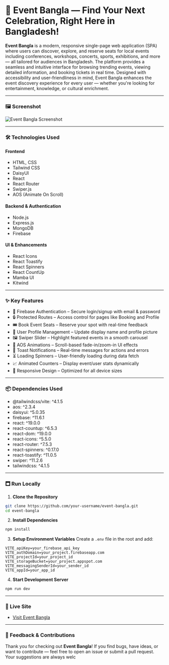# 🎉 Event Bangla — Find Your Next Celebration, Right Here in Bangladesh!

**Event Bangla** is a modern, responsive single-page web application (SPA) where users can discover, explore, and reserve seats for local events including conferences, workshops, concerts, sports, exhibitions, and more — all tailored for audiences in Bangladesh. The platform provides a seamless and intuitive interface for browsing trending events, viewing detailed information, and booking tickets in real time. Designed with accessibility and user-friendliness in mind, Event Bangla enhances the event discovery experience for every user — whether you're looking for entertainment, knowledge, or cultural enrichment.

---

### 🖼️ Screenshot

![Event Bangla Screenshot](https://i.ibb.co/Kxj6gcFR/Fire-Shot-Capture-013-Home-eventbangla-netlify-app.png)


---

### 🛠️ Technologies Used

#### Frontend

* HTML, CSS
* Tailwind CSS
* DaisyUI
* React
* React Router
* Swiper.js
* AOS (Animate On Scroll)

#### Backend & Authentication

* Node.js
* Express.js
* MongoDB
* Firebase

#### UI & Enhancements

* React Icons
* React Toastify
* React Spinners
* React CountUp
* Mamba UI
* Kitwind

---

### ✨ Key Features

* 🔐 Firebase Authentication – Secure login/signup with email & password
* 🔒 Protected Routes – Access control for pages like Booking and Profile
* 🎟️ Book Event Seats – Reserve your spot with real-time feedback
* 👤 User Profile Management – Update display name and profile picture
* 🖼️ Swiper Slider – Highlight featured events in a smooth carousel
* 🎥 AOS Animations – Scroll-based fade-in/zoom-in UI effects
* 🍞 Toast Notifications – Real-time messages for actions and errors
* ⏳ Loading Spinners – User-friendly loading during data fetch
* 📈 Animated Counters – Display event/user stats dynamically
* 📱 Responsive Design – Optimized for all device sizes

---

### 📦 Dependencies Used

* @tailwindcss/vite: ^4.1.5
* aos: ^2.3.4
* daisyui: ^5.0.35
* firebase: ^11.6.1
* react: ^19.0.0
* react-countup: ^6.5.3
* react-dom: ^19.0.0
* react-icons: ^5.5.0
* react-router: ^7.5.3
* react-spinners: ^0.17.0
* react-toastify: ^11.0.5
* swiper: ^11.2.6
* tailwindcss: ^4.1.5

---

### 🗖️ Run Locally

1. **Clone the Repository**

```bash
git clone https://github.com/your-username/event-bangla.git
cd event-bangla
```

2. **Install Dependencies**

```bash
npm install
```

3. **Setup Environment Variables**
   Create a `.env` file in the root and add:

```env
VITE_apiKey=your_firebase_api_key
VITE_authDomain=your_project.firebaseapp.com
VITE_projectId=your_project_id
VITE_storageBucket=your_project.appspot.com
VITE_messagingSenderId=your_sender_id
VITE_appId=your_app_id
```

4. **Start Development Server**

```bash
npm run dev
```

---

### 🔗 Live Site

* [Visit Event Bangla](https://your-eventbangla-live-url.com)

---

### 💬 Feedback & Contributions

Thank you for checking out **Event Bangla**!
If you find bugs, have ideas, or want to contribute — feel free to open an issue or submit a pull request.
Your suggestions are always welc
